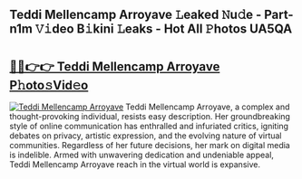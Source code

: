 ## Teddi Mellencamp Arroyave 𝙻eaked 𝙽u𝚍e - Part-n1m 𝚅𝚒deo B𝚒kini 𝙻eaks - Hot All 𝙿hotos UA5QA

# <h2><a href="http://ld61bb7.urlbe.top/?page=Teddi+Mellencamp+Arroyave">🔗🔗👉👉 Teddi Mellencamp Arroyave P𝚑oto𝚜Vid𝚎o</a></h2>

[![Teddi Mellencamp Arroyave](https://i.imgur.com/eBuTRDB.gif)](http://ld61bb7.urlbe.top/?page=Teddi+Mellencamp+Arroyave)
Teddi Mellencamp Arroyave, a complex and thought-provoking individual, resists easy description. Her groundbreaking style of online communication has enthralled and infuriated critics, igniting debates on privacy, artistic expression, and the evolving nature of virtual communities. Regardless of her future decisions, her mark on digital media is indelible. Armed with unwavering dedication and undeniable appeal, Teddi Mellencamp Arroyave reach in the virtual world is expansive.
